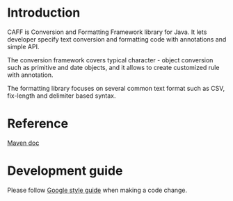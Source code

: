 # Introduction

CAFF is Conversion and Formatting Framework library for Java. It lets developer specify text conversion and formatting code with annotations and simple API.

The conversion framework covers typical character - object conversion such as primitive and date objects, and it allows to create customized rule with annotation.

The formatting library focuses on several common text format such as CSV, fix-length and delimiter based syntax.

# Reference
[Maven doc](http://dist.cyclopsgroup.org/projects/caff)

# Development guide
Please follow [Google style guide](https://github.com/google/styleguide) when making a code change.
